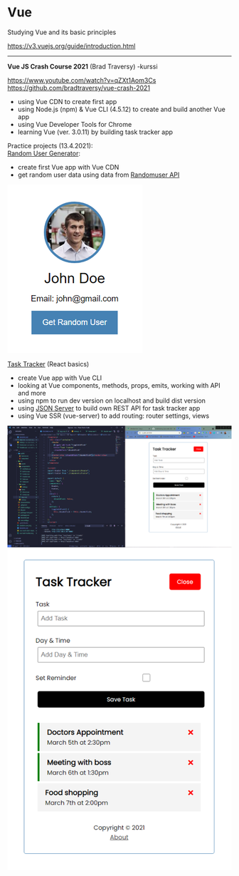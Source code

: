 # Vue

Studying Vue and its basic principles  

https://v3.vuejs.org/guide/introduction.html  

- - - - - - -  
  
**Vue JS Crash Course 2021** (Brad Traversy) -kurssi  
  
https://www.youtube.com/watch?v=qZXt1Aom3Cs  
https://github.com/bradtraversy/vue-crash-2021  

- using Vue CDN to create first app
- using Node.js (npm) & Vue CLI (4.5.12) to create and build another Vue app  
- using Vue Developer Tools for Chrome  
- learning Vue (ver. 3.0.11) by building task tracker app  
  
Practice projects (13.4.2021):  
[Random User Generator](../master/random-user-generator):  
- create first Vue app with Vue CDN  
- get random user data using data from [Randomuser API](https://randomuser.me/)  
  
![Random User Generator](random-user.png)  

[Task Tracker](../master/vue-task-tracker)  (React basics)  
- create Vue app with Vue CLI  
- looking at Vue components, methods, props, emits, working with API and more  
- using npm to run dev version on localhost and build dist version  
- using [JSON Server](https://github.com/typicode/json-server) to build own REST API for task tracker app  
- using Vue SSR (vue-server) to add routing: router settings, views  
  
![Task Tracker Development](vue-task-tracker.png)  
![Task Tracker](task-tracker.png)  
  
